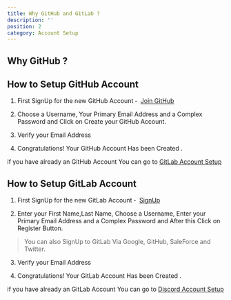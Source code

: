 ```yaml
---
title: Why GitHub and GitLab ?
description: ''
position: 2
category: Account Setup
---
```


## Why GitHub ?


## How to Setup GitHub Account

1. First SignUp for the new GitHub Account &#8209;  &#8287;<a href="https://github.com/join" target="_blank" >Join GitHub</a>

2. Choose a Username, Your Primary Email Address and a Complex Password and Click on Create your GitHub Account.

3. Verify your Email Address

4. Congratulations! Your GitHub Account Has been Created . 

<alert>

if you have already an GitHub Account You can go to 
[GitLab Account Setup](/AccountSetup#how-to-create-gitlab-account)

</alert>



## How to Setup GitLab Account

1. First SignUp for the new GitLab Account &#8209;  &#8287;<a href="https://gitlab.com/users/sign_up" target="_blank" >SignUp</a>

2. Enter your First Name,Last Name, Choose a Username, Enter your Primary Email Address and a Complex Password and After this Click on Register Button.

> You can also SignUp to GitLab Via Google, GitHub, SaleForce and Twitter.

3. Verify your Email Address

4. Congratulations! Your GitLab Account Has been Created . 

<alert>

if you have already an GitLab Account You can go to 
[Discord Account Setup](/Account/Discord%20Account)

</alert>